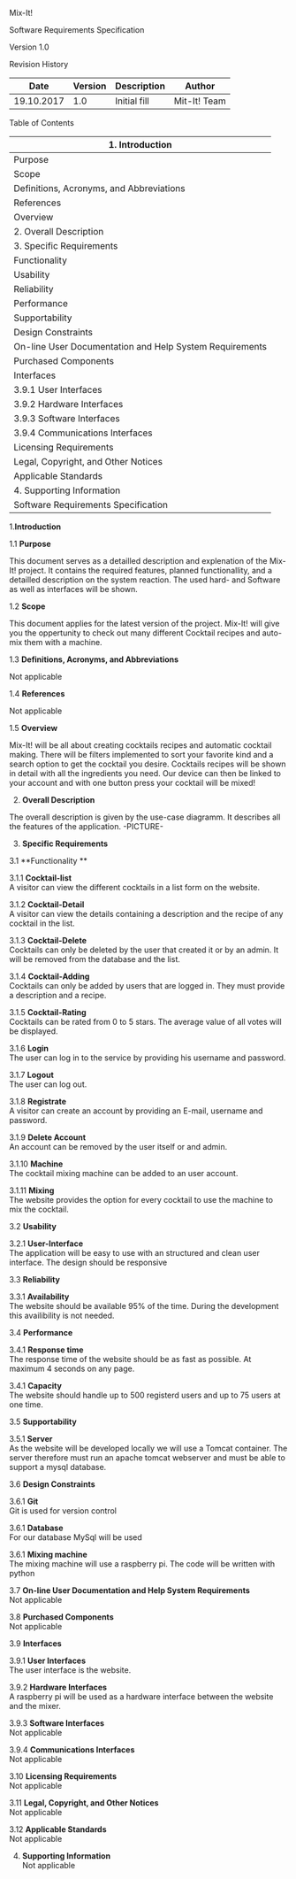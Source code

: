 Mix-It!

Software Requirements Specification





Version 1.0





Revision History

| **Date** | **Version** | **Description** | **Author** |
| --- | --- | --- | --- |
| 19.10.2017 | 1.0 | Initial fill | Mit-It! Team |

Table of Contents

| 1.        Introduction        |
| --- |
|         Purpose        |
|         Scope        |
|         Definitions, Acronyms, and Abbreviations        |
|         References        |
|         Overview        |
| 2.        Overall Description        |
| 3.        Specific Requirements        |
|         Functionality        |
|         Usability        |
|         Reliability        |
|         Performance        |
|         Supportability        |
|         Design Constraints        |
|         On-line User Documentation and Help System Requirements        |
|         Purchased Components        |
|         Interfaces        |
| 3.9.1        User Interfaces        |
| 3.9.2        Hardware Interfaces        |
| 3.9.3        Software Interfaces        |
| 3.9.4        Communications Interfaces        |
|         Licensing Requirements        |
|         Legal, Copyright, and Other Notices        |
|         Applicable Standards        |
| 4.        Supporting Information        |
| Software Requirements Specification |

1.**Introduction**


1.1 **Purpose**

This document serves as a detailled description and explenation of the Mix-It! project. It contains the required features, planned functionallity, and a detailled description on the system reaction. The used hard- and Software as well as interfaces will be shown.

1.2 **Scope**

This document applies for the latest version of the project. Mix-It! will give you the oppertunity to check out many different Cocktail recipes and auto-mix them with a machine.

1.3 **Definitions, Acronyms, and Abbreviations**

Not applicable

1.4 **References**

Not applicable

1.5 **Overview**

Mix-It! will be all about creating cocktails recipes and automatic cocktail making.
There will be filters implemented to sort your favorite kind and a search option to get the cocktail you desire.
Cocktails recipes will be shown in detail with all the ingredients you need.
Our device can then be linked to your account and with one button press your cocktail will be mixed!

2. **Overall Description**

The overall description is given by the use-case diagramm.
It describes all the features of the application.
-PICTURE-

3. **Specific Requirements**


3.1 **Functionality **

  3.1.1 **Cocktail-list**  
  A visitor can view the different cocktails in a list form on the website.

  3.1.2 **Cocktail-Detail**  
  A visitor can view the details containing a description and the recipe of any cocktail in the list.

  3.1.3 **Cocktail-Delete**  
  Cocktails can only be deleted by the user that created it or by an admin. It will be removed from the database and the list.

  3.1.4 **Cocktail-Adding**  
  Cocktails can only be added by users that are logged in. They must provide a description and a recipe.

  3.1.5 **Cocktail-Rating**  
  Cocktails can be rated from 0 to 5 stars. The average value of all votes will be displayed.

  3.1.6 **Login**  
  The user can log in to the service by providing his username and password.

  3.1.7 **Logout**  
  The user can log out.

  3.1.8 **Registrate**  
  A visitor can create an account by providing an E-mail, username and password.

  3.1.9 **Delete Account**  
  An account can be removed by the user itself or and admin.

  3.1.10 **Machine**  
  The cocktail mixing machine can be added to an user account.

  3.1.11 **Mixing**  
  The website provides the option for every cocktail to use the machine to mix the cocktail.

3.2 **Usability**  

3.2.1  **User-Interface**  
The application will be easy to use with an structured and clean user interface. The design should be responsive

3.3 **Reliability**  

3.3.1 **Availability**  
The website should be available 95% of the time. During the development this availibility is not needed.

3.4 **Performance**  

3.4.1 **Response time**  
The response time of the website should be as fast as possible. At maximum 4 seconds on any page.

3.4.1 **Capacity**  
The website should handle up to 500 registerd users and up to 75 users at one time.

3.5 **Supportability**  

3.5.1 **Server**  
As the website will be developed locally we will use a Tomcat container.
The server therefore must run an apache tomcat webserver and must be able to support a mysql database.

3.6 **Design Constraints**  

3.6.1 **Git**  
Git is used for version control

3.6.1 **Database**  
For our database MySql will be used

3.6.1 **Mixing machine**  
The mixing machine will use a raspberry pi.
The code will be written with python

3.7 **On-line User Documentation and Help System Requirements**  
Not applicable

3.8 **Purchased Components**  
Not applicable

3.9 **Interfaces**  

3.9.1 **User Interfaces**  
The user interface is the website.

3.9.2 **Hardware Interfaces**  
A raspberry pi will be used as a hardware interface between the website and the mixer.

3.9.3 **Software Interfaces**  
Not applicable

3.9.4 **Communications Interfaces**  
Not applicable

3.10 **Licensing Requirements**  
Not applicable

3.11 **Legal, Copyright, and Other Notices**  
Not applicable

3.12 **Applicable Standards**  
Not applicable

4. **Supporting Information**  
Not applicable
